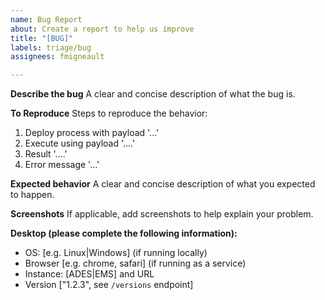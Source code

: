```yaml
---
name: Bug Report
about: Create a report to help us improve
title: "[BUG]"
labels: triage/bug
assignees: fmigneault

---
```


**Describe the bug**
A clear and concise description of what the bug is.

**To Reproduce**
Steps to reproduce the behavior:
1. Deploy process with payload '...'
2. Execute using payload '....'
3. Result '....'
4. Error message '...'

**Expected behavior**
A clear and concise description of what you expected to happen.

**Screenshots**
If applicable, add screenshots to help explain your problem.

**Desktop (please complete the following information):**
 - OS: [e.g. Linux|Windows] (if running locally)
 - Browser [e.g. chrome, safari] (if running as a service)
 - Instance: [ADES|EMS] and URL
 - Version ["1.2.3", see `/versions` endpoint]
